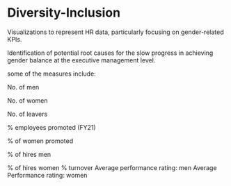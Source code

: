 # Diversity-Inclusion
Visualizations to represent HR data, particularly focusing on gender-related KPIs.

Identification of potential root causes for the slow progress in achieving gender balance at the executive management level.

some of the measures include:

No. of men

No. of women

No. of leavers

% employees promoted (FY21)

% of women promoted

% of hires men

% of hires women
% turnover 
Average performance rating: men
Average Performance rating: women
